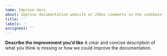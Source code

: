 ```yaml
---
name: Improve docs
about: Improve documentation website or JSDoc comments in the codebase
title: ''
labels: ''
assignees: ''
---
```


**Describe the improvement you'd like**
A clear and concise description of what you think is missing or how we could improve the documentation.
